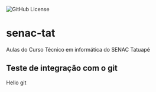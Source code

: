 ![GitHub License](https://img.shields.io/github/license/reginaldotfilho/senac-tat?style=for-the-badge)

# senac-tat
Aulas do Curso Técnico em informática do SENAC Tatuapé



## Teste de integração com o git
Hello git

